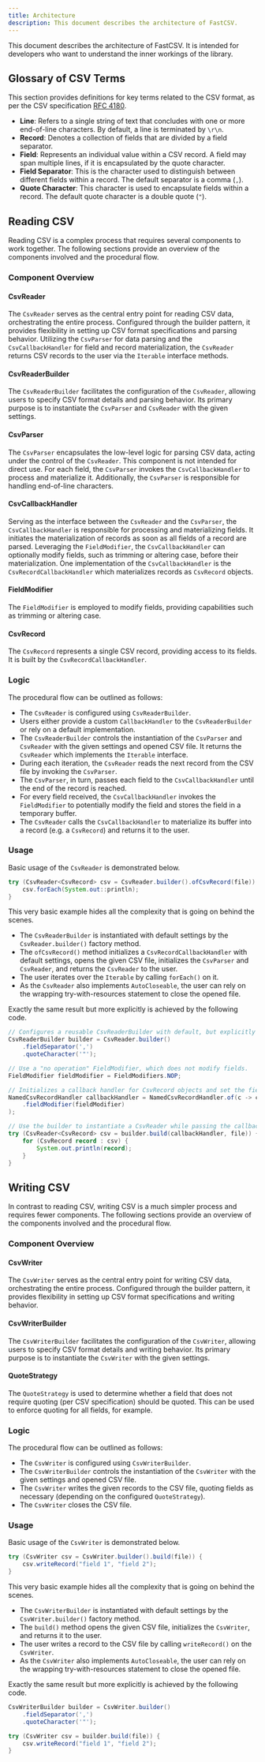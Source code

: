 ```yaml
---
title: Architecture
description: This document describes the architecture of FastCSV.
---
```


This document describes the architecture of FastCSV.
It is intended for developers who want to understand the inner workings of the library.

## Glossary of CSV Terms

This section provides definitions for key terms related to the CSV format, as per the CSV specification
[RFC 4180](https://datatracker.ietf.org/doc/html/rfc4180).

- **Line**: Refers to a single string of text that concludes with one or more end-of-line characters. By default, a line
  is terminated by `\r\n`.
- **Record**: Denotes a collection of fields that are divided by a field separator.
- **Field**: Represents an individual value within a CSV record. A field may span multiple lines, if it is encapsulated
  by the quote character.
- **Field Separator**: This is the character used to distinguish between different fields within a record. The default
  separator is a comma (`,`).
- **Quote Character**: This character is used to encapsulate fields within a record. The default quote character is a
  double quote (`"`).

## Reading CSV

Reading CSV is a complex process that requires several components to work together. The following sections provide an
overview of the components involved and the procedural flow.

### Component Overview

#### CsvReader

The `CsvReader` serves as the central entry point for reading CSV data, orchestrating the entire process. Configured
through the builder pattern, it provides flexibility in setting up CSV format specifications and parsing behavior.
Utilizing the `CsvParser` for data parsing and the `CsvCallbackHandler` for field and record materialization,
the `CsvReader` returns CSV records to the user via the `Iterable` interface methods.

#### CsvReaderBuilder

The `CsvReaderBuilder` facilitates the configuration of the `CsvReader`, allowing users to specify CSV format details
and parsing behavior. Its primary purpose is to instantiate the `CsvParser` and `CsvReader` with the given settings.

#### CsvParser

The `CsvParser` encapsulates the low-level logic for parsing CSV data, acting under the control of the `CsvReader`. This
component is not intended for direct use. For each field, the `CsvParser` invokes the `CsvCallbackHandler` to process
and materialize it. Additionally, the `CsvParser` is responsible for handling end-of-line characters.

#### CsvCallbackHandler

Serving as the interface between the `CsvReader` and the `CsvParser`, the `CsvCallbackHandler` is responsible for
processing and materializing fields. It initiates the materialization of records as soon as all fields of a record are
parsed. Leveraging the `FieldModifier`, the `CsvCallbackHandler` can optionally modify fields, such as trimming or
altering case, before their materialization.
One implementation of the `CsvCallbackHandler` is the `CsvRecordCallbackHandler` which materializes records as
`CsvRecord` objects.

#### FieldModifier

The `FieldModifier` is employed to modify fields, providing capabilities such as trimming or altering case.

#### CsvRecord

The `CsvRecord` represents a single CSV record, providing access to its fields.
It is built by the `CsvRecordCallbackHandler`.

### Logic

The procedural flow can be outlined as follows:

- The `CsvReader` is configured using `CsvReaderBuilder`.
- Users either provide a custom `CallbackHandler` to the `CsvReaderBuilder` or rely on a default implementation.
- The `CsvReaderBuilder` controls the instantiation of the `CsvParser` and `CsvReader` with the given settings and
  opened CSV file. It returns the `CsvReader` which implements the `Iterable` interface.
- During each iteration, the `CsvReader` reads the next record from the CSV file by invoking the `CsvParser`.
- The `CsvParser`, in turn, passes each field to the `CsvCallbackHandler` until the end of the record is reached.
- For every field received, the `CsvCallbackHandler` invokes the `FieldModifier` to potentially modify the field and
  stores the field in a temporary buffer.
- The `CsvReader` calls the `CsvCallbackHandler` to materialize its buffer into a record (e.g. a `CsvRecord`) and
  returns it to the user.

### Usage

Basic usage of the `CsvReader` is demonstrated below.

```java
try (CsvReader<CsvRecord> csv = CsvReader.builder().ofCsvRecord(file)) {
    csv.forEach(System.out::println);
}
```

This very basic example hides all the complexity that is going on behind the scenes.

- The `CsvReaderBuilder` is instantiated with default settings by the `CsvReader.builder()` factory method.
- The `ofCsvRecord()` method initializes a `CsvRecordCallbackHandler` with default settings, opens the given CSV file,
  initializes the `CsvParser` and `CsvReader`, and returns the `CsvReader` to the user.
- The user iterates over the `Iterable` by calling `forEach()` on it.
- As the `CsvReader` also implements `AutoCloseable`, the user can rely on the wrapping try-with-resources statement to
  close the opened file.

Exactly the same result but more explicitly is achieved by the following code.

```java
// Configures a reusable CsvReaderBuilder with default, but explicitly defined settings.
CsvReaderBuilder builder = CsvReader.builder()
    .fieldSeparator(',')
    .quoteCharacter('"');

// Use a "no operation" FieldModifier, which does not modify fields.
FieldModifier fieldModifier = FieldModifiers.NOP;

// Initializes a callback handler for CsvRecord objects and set the field modifier.
NamedCsvRecordHandler callbackHandler = NamedCsvRecordHandler.of(c -> c.
    .fieldModifier(fieldModifier)
);

// Use the builder to instantiate a CsvReader while passing the callback handler and the CSV file.
try (CsvReader<CsvRecord> csv = builder.build(callbackHandler, file)) {
    for (CsvRecord record : csv) {
        System.out.println(record);
    }
}
```

## Writing CSV

In contrast to reading CSV, writing CSV is a much simpler process and requires fewer components. The following sections
provide an overview of the components involved and the procedural flow.

### Component Overview

#### CsvWriter

The `CsvWriter` serves as the central entry point for writing CSV data, orchestrating the entire process. Configured
through the builder pattern, it provides flexibility in setting up CSV format specifications and writing behavior.

#### CsvWriterBuilder

The `CsvWriterBuilder` facilitates the configuration of the `CsvWriter`, allowing users to specify CSV format details
and writing behavior. Its primary purpose is to instantiate the `CsvWriter` with the given settings.

#### QuoteStrategy

The `QuoteStrategy` is used to determine whether a field that does not require quoting (per CSV specification)
should be quoted. This can be used to enforce quoting for all fields, for example.

### Logic

The procedural flow can be outlined as follows:

- The `CsvWriter` is configured using `CsvWriterBuilder`.
- The `CsvWriterBuilder` controls the instantiation of the `CsvWriter` with the given settings and opened CSV file.
- The `CsvWriter` writes the given records to the CSV file, quoting fields as necessary (depending on the configured
  `QuoteStrategy`).
- The `CsvWriter` closes the CSV file.

### Usage

Basic usage of the `CsvWriter` is demonstrated below.

```java
try (CsvWriter csv = CsvWriter.builder().build(file)) {
    csv.writeRecord("field 1", "field 2");
}
```

This very basic example hides all the complexity that is going on behind the scenes.

- The `CsvWriterBuilder` is instantiated with default settings by the `CsvWriter.builder()` factory method.
- The `build()` method opens the given CSV file, initializes the `CsvWriter`, and returns it to the user.
- The user writes a record to the CSV file by calling `writeRecord()` on the `CsvWriter`.
- As the `CsvWriter` also implements `AutoCloseable`, the user can rely on the wrapping try-with-resources statement to
  close the opened file.

Exactly the same result but more explicitly is achieved by the following code.

```java
CsvWriterBuilder builder = CsvWriter.builder()
    .fieldSeparator(',')
    .quoteCharacter('"');

try (CsvWriter csv = builder.build(file)) {
    csv.writeRecord("field 1", "field 2");
}
```
